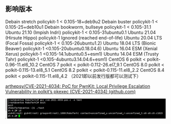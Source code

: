 ## 影响版本

Debain stretch policykit-1 < 0.105-18+deb9u2
Debain buster policykit-1 < 0.105-25+deb10u1
Debain bookworm, bullseye policykit-1 < 0.105-31.1
Ubuntu 21.10 (Impish Indri) policykit-1 < 0.105-31ubuntu0.1
Ubuntu 21.04 (Hirsute Hippo) policykit-1 Ignored (reached end-of-life)
Ubuntu 20.04 LTS (Focal Fossa) policykit-1 < 0.105-26ubuntu1.2)
Ubuntu 18.04 LTS (Bionic Beaver) policykit-1 <0.105-20ubuntu0.18.04.6)
Ubuntu 16.04 ESM (Xenial Xerus) policykit-1 <0.105-14.1ubuntu0.5+esm1)
Ubuntu 14.04 ESM (Trusty Tahr) policykit-1 <0.105-4ubuntu3.14.04.6+esm1)
CentOS 6 polkit < polkit-0.96-11.el6_10.2
CentOS 7 polkit < polkit-0.112-26.el7_9.1
CentOS 8.0 polkit < polkit-0.115-13.el8_5.1
CentOS 8.2 polkit < polkit-0.115-11.el8_2.2
CentOS 8.4 polkit < polkit-0.115-11.el8_4.2
（2021即以前发行版都可以测试下）

[arthepsy/CVE-2021-4034: PoC for PwnKit: Local Privilege Escalation Vulnerability in polkit’s pkexec (CVE-2021-4034) (github.com)](https://github.com/arthepsy/CVE-2021-4034)

![image-20220413213152937](README/image-20220413213152937.png)